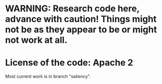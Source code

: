 # WARNING: Research code here, advance with caution! Things might not be as they appear to be or might not work at all.

# License of the code: Apache 2

Most current work is in branch "saliency".

